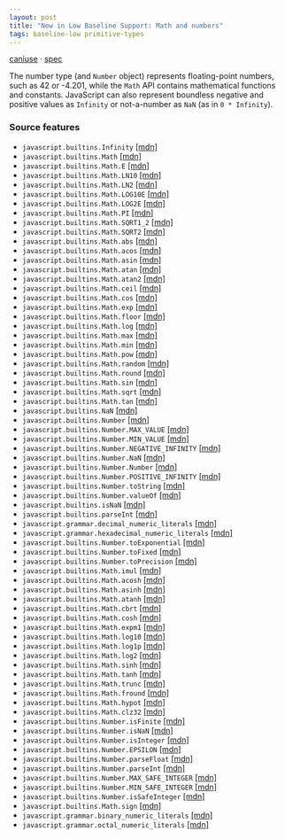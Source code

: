 ```yaml
---
layout: post
title: "New in Low Baseline Support: Math and numbers"
tags: baseline-low primitive-types
---
```


[caniuse](https://caniuse.com/?search=number) · [spec](https://tc39.es/ecma262/multipage/numbers-and-dates.html#sec-number-objects)

The number type (and `Number` object) represents floating-point numbers, such as 42 or -4.201, while the `Math` API contains mathematical functions and constants. JavaScript can also represent boundless negative and positive values as `Infinity` or not-a-number as `NaN` (as in `0 * Infinity`).

### Source features

- ``javascript.builtins.Infinity`` [[mdn]](https://https://developer.mozilla.org/en-US/search?q=javascript.builtins.Infinity)
- ``javascript.builtins.Math`` [[mdn]](https://https://developer.mozilla.org/en-US/search?q=javascript.builtins.Math)
- ``javascript.builtins.Math.E`` [[mdn]](https://https://developer.mozilla.org/en-US/search?q=javascript.builtins.Math.E)
- ``javascript.builtins.Math.LN10`` [[mdn]](https://https://developer.mozilla.org/en-US/search?q=javascript.builtins.Math.LN10)
- ``javascript.builtins.Math.LN2`` [[mdn]](https://https://developer.mozilla.org/en-US/search?q=javascript.builtins.Math.LN2)
- ``javascript.builtins.Math.LOG10E`` [[mdn]](https://https://developer.mozilla.org/en-US/search?q=javascript.builtins.Math.LOG10E)
- ``javascript.builtins.Math.LOG2E`` [[mdn]](https://https://developer.mozilla.org/en-US/search?q=javascript.builtins.Math.LOG2E)
- ``javascript.builtins.Math.PI`` [[mdn]](https://https://developer.mozilla.org/en-US/search?q=javascript.builtins.Math.PI)
- ``javascript.builtins.Math.SQRT1_2`` [[mdn]](https://https://developer.mozilla.org/en-US/search?q=javascript.builtins.Math.SQRT1_2)
- ``javascript.builtins.Math.SQRT2`` [[mdn]](https://https://developer.mozilla.org/en-US/search?q=javascript.builtins.Math.SQRT2)
- ``javascript.builtins.Math.abs`` [[mdn]](https://https://developer.mozilla.org/en-US/search?q=javascript.builtins.Math.abs)
- ``javascript.builtins.Math.acos`` [[mdn]](https://https://developer.mozilla.org/en-US/search?q=javascript.builtins.Math.acos)
- ``javascript.builtins.Math.asin`` [[mdn]](https://https://developer.mozilla.org/en-US/search?q=javascript.builtins.Math.asin)
- ``javascript.builtins.Math.atan`` [[mdn]](https://https://developer.mozilla.org/en-US/search?q=javascript.builtins.Math.atan)
- ``javascript.builtins.Math.atan2`` [[mdn]](https://https://developer.mozilla.org/en-US/search?q=javascript.builtins.Math.atan2)
- ``javascript.builtins.Math.ceil`` [[mdn]](https://https://developer.mozilla.org/en-US/search?q=javascript.builtins.Math.ceil)
- ``javascript.builtins.Math.cos`` [[mdn]](https://https://developer.mozilla.org/en-US/search?q=javascript.builtins.Math.cos)
- ``javascript.builtins.Math.exp`` [[mdn]](https://https://developer.mozilla.org/en-US/search?q=javascript.builtins.Math.exp)
- ``javascript.builtins.Math.floor`` [[mdn]](https://https://developer.mozilla.org/en-US/search?q=javascript.builtins.Math.floor)
- ``javascript.builtins.Math.log`` [[mdn]](https://https://developer.mozilla.org/en-US/search?q=javascript.builtins.Math.log)
- ``javascript.builtins.Math.max`` [[mdn]](https://https://developer.mozilla.org/en-US/search?q=javascript.builtins.Math.max)
- ``javascript.builtins.Math.min`` [[mdn]](https://https://developer.mozilla.org/en-US/search?q=javascript.builtins.Math.min)
- ``javascript.builtins.Math.pow`` [[mdn]](https://https://developer.mozilla.org/en-US/search?q=javascript.builtins.Math.pow)
- ``javascript.builtins.Math.random`` [[mdn]](https://https://developer.mozilla.org/en-US/search?q=javascript.builtins.Math.random)
- ``javascript.builtins.Math.round`` [[mdn]](https://https://developer.mozilla.org/en-US/search?q=javascript.builtins.Math.round)
- ``javascript.builtins.Math.sin`` [[mdn]](https://https://developer.mozilla.org/en-US/search?q=javascript.builtins.Math.sin)
- ``javascript.builtins.Math.sqrt`` [[mdn]](https://https://developer.mozilla.org/en-US/search?q=javascript.builtins.Math.sqrt)
- ``javascript.builtins.Math.tan`` [[mdn]](https://https://developer.mozilla.org/en-US/search?q=javascript.builtins.Math.tan)
- ``javascript.builtins.NaN`` [[mdn]](https://https://developer.mozilla.org/en-US/search?q=javascript.builtins.NaN)
- ``javascript.builtins.Number`` [[mdn]](https://https://developer.mozilla.org/en-US/search?q=javascript.builtins.Number)
- ``javascript.builtins.Number.MAX_VALUE`` [[mdn]](https://https://developer.mozilla.org/en-US/search?q=javascript.builtins.Number.MAX_VALUE)
- ``javascript.builtins.Number.MIN_VALUE`` [[mdn]](https://https://developer.mozilla.org/en-US/search?q=javascript.builtins.Number.MIN_VALUE)
- ``javascript.builtins.Number.NEGATIVE_INFINITY`` [[mdn]](https://https://developer.mozilla.org/en-US/search?q=javascript.builtins.Number.NEGATIVE_INFINITY)
- ``javascript.builtins.Number.NaN`` [[mdn]](https://https://developer.mozilla.org/en-US/search?q=javascript.builtins.Number.NaN)
- ``javascript.builtins.Number.Number`` [[mdn]](https://https://developer.mozilla.org/en-US/search?q=javascript.builtins.Number.Number)
- ``javascript.builtins.Number.POSITIVE_INFINITY`` [[mdn]](https://https://developer.mozilla.org/en-US/search?q=javascript.builtins.Number.POSITIVE_INFINITY)
- ``javascript.builtins.Number.toString`` [[mdn]](https://https://developer.mozilla.org/en-US/search?q=javascript.builtins.Number.toString)
- ``javascript.builtins.Number.valueOf`` [[mdn]](https://https://developer.mozilla.org/en-US/search?q=javascript.builtins.Number.valueOf)
- ``javascript.builtins.isNaN`` [[mdn]](https://https://developer.mozilla.org/en-US/search?q=javascript.builtins.isNaN)
- ``javascript.builtins.parseInt`` [[mdn]](https://https://developer.mozilla.org/en-US/search?q=javascript.builtins.parseInt)
- ``javascript.grammar.decimal_numeric_literals`` [[mdn]](https://https://developer.mozilla.org/en-US/search?q=javascript.grammar.decimal_numeric_literals)
- ``javascript.grammar.hexadecimal_numeric_literals`` [[mdn]](https://https://developer.mozilla.org/en-US/search?q=javascript.grammar.hexadecimal_numeric_literals)
- ``javascript.builtins.Number.toExponential`` [[mdn]](https://https://developer.mozilla.org/en-US/search?q=javascript.builtins.Number.toExponential)
- ``javascript.builtins.Number.toFixed`` [[mdn]](https://https://developer.mozilla.org/en-US/search?q=javascript.builtins.Number.toFixed)
- ``javascript.builtins.Number.toPrecision`` [[mdn]](https://https://developer.mozilla.org/en-US/search?q=javascript.builtins.Number.toPrecision)
- ``javascript.builtins.Math.imul`` [[mdn]](https://https://developer.mozilla.org/en-US/search?q=javascript.builtins.Math.imul)
- ``javascript.builtins.Math.acosh`` [[mdn]](https://https://developer.mozilla.org/en-US/search?q=javascript.builtins.Math.acosh)
- ``javascript.builtins.Math.asinh`` [[mdn]](https://https://developer.mozilla.org/en-US/search?q=javascript.builtins.Math.asinh)
- ``javascript.builtins.Math.atanh`` [[mdn]](https://https://developer.mozilla.org/en-US/search?q=javascript.builtins.Math.atanh)
- ``javascript.builtins.Math.cbrt`` [[mdn]](https://https://developer.mozilla.org/en-US/search?q=javascript.builtins.Math.cbrt)
- ``javascript.builtins.Math.cosh`` [[mdn]](https://https://developer.mozilla.org/en-US/search?q=javascript.builtins.Math.cosh)
- ``javascript.builtins.Math.expm1`` [[mdn]](https://https://developer.mozilla.org/en-US/search?q=javascript.builtins.Math.expm1)
- ``javascript.builtins.Math.log10`` [[mdn]](https://https://developer.mozilla.org/en-US/search?q=javascript.builtins.Math.log10)
- ``javascript.builtins.Math.log1p`` [[mdn]](https://https://developer.mozilla.org/en-US/search?q=javascript.builtins.Math.log1p)
- ``javascript.builtins.Math.log2`` [[mdn]](https://https://developer.mozilla.org/en-US/search?q=javascript.builtins.Math.log2)
- ``javascript.builtins.Math.sinh`` [[mdn]](https://https://developer.mozilla.org/en-US/search?q=javascript.builtins.Math.sinh)
- ``javascript.builtins.Math.tanh`` [[mdn]](https://https://developer.mozilla.org/en-US/search?q=javascript.builtins.Math.tanh)
- ``javascript.builtins.Math.trunc`` [[mdn]](https://https://developer.mozilla.org/en-US/search?q=javascript.builtins.Math.trunc)
- ``javascript.builtins.Math.fround`` [[mdn]](https://https://developer.mozilla.org/en-US/search?q=javascript.builtins.Math.fround)
- ``javascript.builtins.Math.hypot`` [[mdn]](https://https://developer.mozilla.org/en-US/search?q=javascript.builtins.Math.hypot)
- ``javascript.builtins.Math.clz32`` [[mdn]](https://https://developer.mozilla.org/en-US/search?q=javascript.builtins.Math.clz32)
- ``javascript.builtins.Number.isFinite`` [[mdn]](https://https://developer.mozilla.org/en-US/search?q=javascript.builtins.Number.isFinite)
- ``javascript.builtins.Number.isNaN`` [[mdn]](https://https://developer.mozilla.org/en-US/search?q=javascript.builtins.Number.isNaN)
- ``javascript.builtins.Number.isInteger`` [[mdn]](https://https://developer.mozilla.org/en-US/search?q=javascript.builtins.Number.isInteger)
- ``javascript.builtins.Number.EPSILON`` [[mdn]](https://https://developer.mozilla.org/en-US/search?q=javascript.builtins.Number.EPSILON)
- ``javascript.builtins.Number.parseFloat`` [[mdn]](https://https://developer.mozilla.org/en-US/search?q=javascript.builtins.Number.parseFloat)
- ``javascript.builtins.Number.parseInt`` [[mdn]](https://https://developer.mozilla.org/en-US/search?q=javascript.builtins.Number.parseInt)
- ``javascript.builtins.Number.MAX_SAFE_INTEGER`` [[mdn]](https://https://developer.mozilla.org/en-US/search?q=javascript.builtins.Number.MAX_SAFE_INTEGER)
- ``javascript.builtins.Number.MIN_SAFE_INTEGER`` [[mdn]](https://https://developer.mozilla.org/en-US/search?q=javascript.builtins.Number.MIN_SAFE_INTEGER)
- ``javascript.builtins.Number.isSafeInteger`` [[mdn]](https://https://developer.mozilla.org/en-US/search?q=javascript.builtins.Number.isSafeInteger)
- ``javascript.builtins.Math.sign`` [[mdn]](https://https://developer.mozilla.org/en-US/search?q=javascript.builtins.Math.sign)
- ``javascript.grammar.binary_numeric_literals`` [[mdn]](https://https://developer.mozilla.org/en-US/search?q=javascript.grammar.binary_numeric_literals)
- ``javascript.grammar.octal_numeric_literals`` [[mdn]](https://https://developer.mozilla.org/en-US/search?q=javascript.grammar.octal_numeric_literals)
